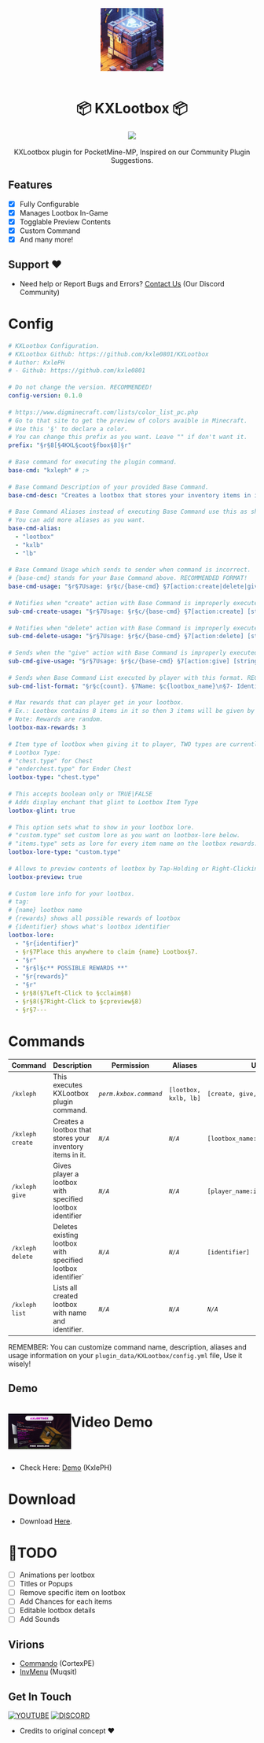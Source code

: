 <div align="center">
  <img src="https://github.com/kxle0801/KXLootbox/blob/main/kxlootbox_icon.png" height="128" width="128" align="center"></img>
  <br><br>
  <h1> 📦 KXLootbox 📦 </h1>
  <img src="https://poggit.pmmp.io/ci.shield/kxle0801/KXLootbox/~"></img>
  <p>
    KXLootbox plugin for PocketMine-MP, Inspired on our Community Plugin Suggestions.
  </p>
</div>

## Features
- [x] Fully Configurable
- [x] Manages Lootbox In-Game
- [x] Togglable Preview Contents
- [x] Custom Command
- [x] And many more!

## Support ❤️
- Need help or Report Bugs and Errors? [Contact Us](https://discord.gg/vhnRSH7k) (Our Discord Community)

# Config
```yaml
# KXLootbox Configuration.
# KXLootbox Github: https://github.com/kxle0801/KXLootbox
# Author: KxlePH
# - Github: https://github.com/kxle0801

# Do not change the version. RECOMMENDED!
config-version: 0.1.0

# https://www.digminecraft.com/lists/color_list_pc.php
# Go to that site to get the preview of colors avaible in Minecraft.
# Use this '§' to declare a color.
# You can change this prefix as you want. Leave "" if don't want it.
prefix: "§r§8[§4KXL§coot§fbox§8]§r"

# Base command for executing the plugin command.
base-cmd: "kxleph" # ;>

# Base Command Description of your provided Base Command.
base-cmd-desc: "Creates a lootbox that stores your inventory items in it."

# Base Command Aliases instead of executing Base Command use this as shortcut.
# You can add more aliases as you want.
base-cmd-alias:
  - "lootbox"
  - "kxlb"
  - "lb"

# Base Command Usage which sends to sender when command is incorrect.
# {base-cmd} stands for your Base Command above. RECOMMENDED FORMAT!
base-cmd-usage: "§r§7Usage: §r§c/{base-cmd} §7[action:create|delete|give|list]"

# Notifies when "create" action with Base Command is improperly executed.
sub-cmd-create-usage: "§r§7Usage: §r§c/{base-cmd} §7[action:create] [string:lootbox_name] [string:identifier]"

# Notifies when "delete" action with Base Command is improperly executed.
sub-cmd-delete-usage: "§r§7Usage: §r§c/{base-cmd} §7[action:delete] [string:identifier]"

# Sends when the "give" action with Base Command is improperly executed.
sub-cmd-give-usage: "§r§7Usage: §r§c/{base-cmd} §7[action:give] [string:player_name] [string:identifier] [int:amount]"

# Sends when Base Command List executed by player with this format. RECOMMEND FORMAT!
sub-cmd-list-format: "§r§c{count}. §7Name: §c{lootbox_name}\n§7- Identifier: §c{identifier}§r\n"

# Max rewards that can player get in your lootbox.
# Ex.: Lootbox contains 8 items in it so then 3 items will be given by default.
# Note: Rewards are random.
lootbox-max-rewards: 3

# Item type of lootbox when giving it to player, TWO types are currently avaible. More SOON!
# Lootbox Type:
# "chest.type" for Chest
# "enderchest.type" for Ender Chest
lootbox-type: "chest.type"

# This accepts boolean only or TRUE|FALSE
# Adds display enchant that glint to Lootbox Item Type
lootbox-glint: true

# This option sets what to show in your lootbox lore.
# "custom.type" set custom lore as you want on lootbox-lore below.
# "items.type" sets as lore for every item name on the lootbox rewards.
lootbox-lore-type: "custom.type"

# Allows to preview contents of lootbox by Tap-Holding or Right-Clicking it.
lootbox-preview: true

# Custom lore info for your lootbox.
# tag:
# {name} lootbox name
# {rewards} shows all possible rewards of lootbox
# {identifier} shows what's lootbox identifier
lootbox-lore:
  - "§r{identifier}"
  - §r§7Place this anywhere to claim {name} Lootbox§7.
  - "§r"
  - "§r§l§c** POSSIBLE REWARDS **"
  - "§r{rewards}"
  - "§r"
  - §r§8(§7Left-Click to §cclaim§8)
  - §r§8(§7Right-Click to §cpreview§8)
  - §r§7---
```

# Commands
| **Command** | **Description** | **Permission** | **Aliases** | **Usage** | **Default** |
| --- | --- | --- | --- | --- | --- |
| `/kxleph` | This executes KXLootbox plugin command. | *`perm.kxbox.command`* | `[lootbox, kxlb, lb]` | `[create, give, delete, list]` | op |
| `/kxleph create` | Creates a lootbox that stores your inventory items in it. | *`N/A`* | *`N/A`* | `[lootbox_name:identifier]` | op |
| `/kxleph give` | Gives player a lootbox with specified lootbox identifier | *`N/A`* | *`N/A`* | `[player_name:identifier:amount]` | op |
| `/kxleph delete` | Deletes existing lootbox with specified lootbox identifier` | *`N/A`* | *`N/A`* | `[identifier]` | op |
| `/kxleph list` | Lists all created lootbox with name and identifier. | *`N/A`* | *`N/A`* | *`N/A`* | op |

REMEMBER: You can customize command name, description, aliases and usage information on your `plugin_data/KXLootbox/config.yml` file, Use it wisely!

## Demo
<h1>Video Demo<img src="https://github.com/kxle0801/KXLootbox/blob/main/KXLootbox%20Thumbnail.png" height="72" width="128" align="left"></img></h1><br><br>

- Check Here: [Demo](https://youtu.be/9ydqS1pMYpk) (KxlePH)

# Download
- Download [Here](https://poggit.pmmp.io/r/238766/KXLootbox_dev-12.phar).

# 📜TODO
- [ ] Animations per lootbox
- [ ] Titles or Popups
- [ ] Remove specific item on lootbox
- [ ] Add Chances for each items
- [ ] Editable lootbox details
- [ ] Add Sounds

## Virions
- [Commando](https://github.com/CortexPE/Commando) (CortexPE)
- [InvMenu](https://github.com/muqsit/InvMenu) (Muqsit)

## Get In Touch
[![YOUTUBE](https://img.shields.io/badge/KxlePH-white?logo=youtube&logoColor=red&label=Youtube&labelColor=white&color=red)](https://www.youtube.com/@kxle-ph)
[![DISCORD](https://img.shields.io/badge/Elysium_Community-black?logo=discord&logoColor=white&label=Discord&labelColor=blue&color=white)](https://discord.gg/vhnRSH7k)
<br>
- Credits to original concept ❤️
